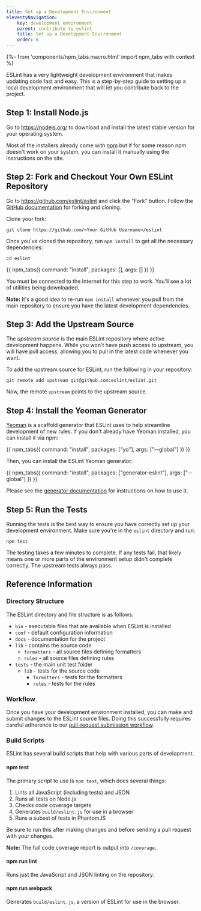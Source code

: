 ```yaml
---
title: Set up a Development Environment
eleventyNavigation:
    key: development environment
    parent: contribute to eslint
    title: Set up a Development Environment
    order: 6
---
```


{%- from 'components/npm_tabs.macro.html' import npm_tabs with context %}

ESLint has a very lightweight development environment that makes updating code fast and easy. This is a step-by-step guide to setting up a local development environment that will let you contribute back to the project.

## Step 1: Install Node.js

Go to <https://nodejs.org/> to download and install the latest stable version for your operating system.

Most of the installers already come with [npm](https://www.npmjs.com/) but if for some reason npm doesn't work on your system, you can install it manually using the instructions on the site.

## Step 2: Fork and Checkout Your Own ESLint Repository

Go to <https://github.com/eslint/eslint> and click the "Fork" button. Follow the [GitHub documentation](https://help.github.com/articles/fork-a-repo) for forking and cloning.

Clone your fork:

```shell
git clone https://github.com/<Your GitHub Username>/eslint
```

Once you've cloned the repository, run `npm install` to get all the necessary dependencies:

```shell
cd eslint
```

{{ npm_tabs({
    command: "install",
    packages: [],
    args: []
}) }}

You must be connected to the Internet for this step to work. You'll see a lot of utilities being downloaded.

**Note:** It's a good idea to re-run `npm install` whenever you pull from the main repository to ensure you have the latest development dependencies.

## Step 3: Add the Upstream Source

The *upstream source* is the main ESLint repository where active development happens. While you won't have push access to upstream, you will have pull access, allowing you to pull in the latest code whenever you want.

To add the upstream source for ESLint, run the following in your repository:

```shell
git remote add upstream git@github.com:eslint/eslint.git
```

Now, the remote `upstream` points to the upstream source.

## Step 4: Install the Yeoman Generator

[Yeoman](https://yeoman.io) is a scaffold generator that ESLint uses to help streamline development of new rules. If you don't already have Yeoman installed, you can install it via npm:

{{ npm_tabs({
    command: "install",
    packages: ["yo"],
    args: ["--global"]
}) }}

Then, you can install the ESLint Yeoman generator:

{{ npm_tabs({
    command: "install",
    packages: ["generator-eslint"],
    args: ["--global"]
}) }}

Please see the [generator documentation](https://github.com/eslint/generator-eslint) for instructions on how to use it.

## Step 5: Run the Tests

Running the tests is the best way to ensure you have correctly set up your development environment. Make sure you're in the `eslint` directory and run:

```shell
npm test
```

The testing takes a few minutes to complete. If any tests fail, that likely means one or more parts of the environment setup didn't complete correctly. The upstream tests always pass.

## Reference Information

### Directory Structure

The ESLint directory and file structure is as follows:

* `bin` - executable files that are available when ESLint is installed
* `conf` - default configuration information
* `docs` - documentation for the project
* `lib` - contains the source code
    * `formatters` - all source files defining formatters
    * `rules` - all source files defining rules
* `tests` - the main unit test folder
    * `lib` - tests for the source code
        * `formatters` - tests for the formatters
        * `rules` - tests for the rules

### Workflow

Once you have your development environment installed, you can make and submit changes to the ESLint source files. Doing this successfully requires careful adherence to our [pull-request submission workflow](./pull-requests).

### Build Scripts

ESLint has several build scripts that help with various parts of development.

#### npm test

The primary script to use is `npm test`, which does several things:

1. Lints all JavaScript (including tests) and JSON
1. Runs all tests on Node.js
1. Checks code coverage targets
1. Generates `build/eslint.js` for use in a browser
1. Runs a subset of tests in PhantomJS

Be sure to run this after making changes and before sending a pull request with your changes.

**Note:** The full code coverage report is output into `/coverage`.

#### npm run lint

Runs just the JavaScript and JSON linting on the repository.

#### npm run webpack

Generates `build/eslint.js`, a version of ESLint for use in the browser.
